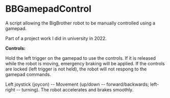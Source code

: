 # BBGamepadControl
A script allowing the BigBrother robot to be manually controlled using a gamepad.

Part of a project work I did in university in 2022.


**Controls:**

Hold the left trigger on the gamepad to use the controls. If it is released while the robot is moving, emergency braking will be applied. If the controls are locked (left trigger is not held), the robot will not respong to the gamepad commands.

Left joystick (joycon) -- Movement (up/down -- forward/backwards; left-right -- turning). The robot accelerates and brakes smoothly.
